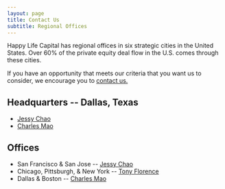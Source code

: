 ```yaml
---
layout: page
title: Contact Us
subtitle: Regional Offices
---
```


Happy Life Capital has regional offices in six strategic cities in the United States. Over 60% of the private equity deal flow in the U.S. comes through these cities. 

If you have an opportunity that meets our criteria that you want us to consider, we encourage you to [contact us.](happylifecapital.com/contact/)

## Headquarters -- Dallas, Texas
* [Jessy Chao](mailto:jessy_chao@happylifecapital.com)
* [Charles Mao](mailto:charles_mao@happylifecapital.com)

## Offices
* San Francisco & San Jose -- [Jessy Chao](mailto:jessy_chao@happylifecapital.com)
* Chicago, Pittsburgh, & New York -- [Tony Florence](mailto:tony_florence@comcast.net)
* Dallas & Boston -- [Charles Mao](mailto:charles_mao@happylifecapital.com)

